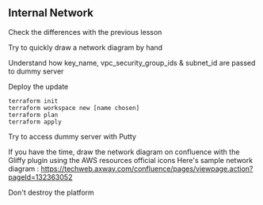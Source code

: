 ## Internal Network

Check the differences with the previous lesson
 
Try to quickly draw a network diagram by hand

Understand how key_name, vpc_security_group_ids & subnet_id are passed to dummy server

Deploy the update

    terraform init
    terraform workspace new [name chosen]
    terraform plan
    terraform apply 
 
Try to access dummy server with Putty

If you have the time, draw the network diagram on confluence with the Gliffy plugin using the AWS resources official icons
Here's sample network diagram : https://techweb.axway.com/confluence/pages/viewpage.action?pageId=132363052

Don't destroy the platform                       

